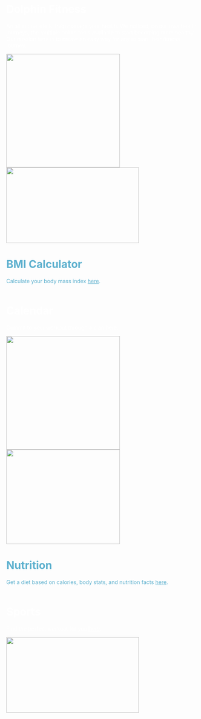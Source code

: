 <div class="row2">
  <div class="column">
    <h1 style="color: white;">Dolphin Fitness</h1>
    <p style="color: white;">An all in one site to help manage your health. We noticed, on our own health journeys, the multiple online tools available to start becoming more healthy. Our mission here is to create an easy way for any to start their fitness journey.</p>
  </div>
  <div class="column">
    <img width= "300p" height="300" src="https://upload.wikimedia.org/wikipedia/commons/thumb/6/60/Dolphin-logo.svg/2048px-Dolphin-logo.svg.png">
  </div>
</div>

<div class="row">
  <div class="column">
    <img width= "350p" height="200" src="https://www.pnbmetlife.com/content/dam/pnb-metlife/images/icons/bmi-calculator/meter.png">
  </div>
  <div class="column">
    <h1 style="color: rgba(37, 150, 190, 75%);">BMI Calculator</h1>
    <p style="color: rgba(37, 150, 190, 75%);">Calculate your body mass index <a href="https://jakewarren2414.github.io/dolphins2/bmi#calc" style="color: rgba(37, 150, 190, 75%);">here</a>.</p>
  </div>
</div>

<div class="row2">
  <div class="column">
    <h1 style="color: white;">Calendar</h1>
    <p style="color: white;">Commit to your workout through a plan <a href="https://jakewarren2414.github.io/dolphins2/calender" style="color: white;"><u>here</u></a>.</p>
  </div>
  <div class="column">
    <img width= "300p" height="300" src="https://static.vecteezy.com/system/resources/previews/009/380/244/original/calendar-icon-clipart-design-illustration-free-png.png">
  </div>
</div>

<div class="row">
  <div class="column">
    <img width= "300p" height="250" src="https://www.pngmart.com/files/7/Fresh-Healthy-Food-PNG-Free-Download.png">
  </div>
  <div class="column">
    <h1 style="color: rgba(37, 150, 190, 75%);">Nutrition</h1>
    <p style="color: rgba(37, 150, 190, 75%);">Get a diet based on calories, body stats, and nutrition facts <a href="https://jakewarren2414.github.io/dolphins2/food#foodtitle" style="color: rgba(37, 150, 190, 75%);">here</a>.</p>
  </div>
</div>

<div class="row2">
  <div class="column">
    <h1 style="color: white;">Sports</h1>
    <p style="color: white;">Find the perfect workout for you <a href="" style="color: white;"><u>here</u></a>.</p>
  </div>
  <div class="column">
    <img width= "350p" height="200" src="https://www.pngall.com/wp-content/uploads/1/Sports-PNG-File-Download-Free.png">
  </div>
</div>